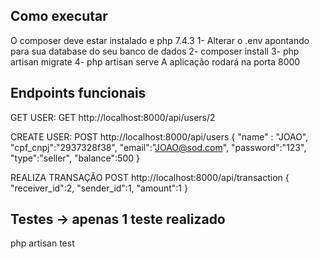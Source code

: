 
## Como executar
O composer deve estar instalado e php 7.4.3
1- Alterar o .env apontando para sua database do seu banco de dados
2- composer install
3- php artisan migrate
4- php artisan serve
A aplicação rodará na porta 8000

## Endpoints funcionais

GET USER:
GET http://localhost:8000/api/users/2

CREATE USER:
POST http://localhost:8000/api/users
{
	"name" : "JOAO",
  "cpf_cnpj":"2937328f38",
	"email":"JOAO@sod.com",
  "password":"123",
  "type":"seller",
	"balance":500
}

REALIZA TRANSAÇÃO
POST http://localhost:8000/api/transaction
{
	"receiver_id":2,
	"sender_id":1,
	"amount":1
} 

## Testes -> apenas 1 teste realizado
php artisan test

